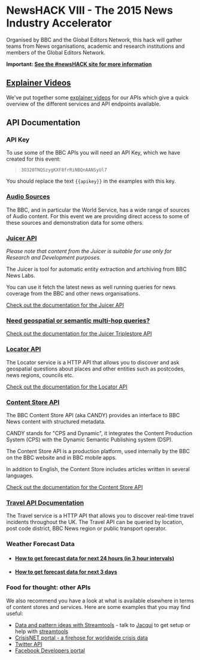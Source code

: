 # NewsHACK VIII - The 2015 News Industry Accelerator

<p class="lead">
Organised by BBC and the Global Editors Network, this hack will gather teams from News organisations, academic and research institutions and members of the Global Editors Network.
</p>

**Important: [See the #newsHACK site for more information](http://newshack.co.uk/newshack-viii-the-2015-news-industry-accelerator/)**

## [<i class="fa fa-youtube"></i> Explainer Videos](Videos.html)

We've put together some [explainer videos](Videos.html) for our APIs which give a quick overview of the different services and API endpoints available.

## API Documentation

### API Key

To use some of the BBC APIs you will need an API Key, which we have created for this event:

>    `3O320TNQSzygKXF8frRiNBQnAANSyUl7`

You should replace the text `{{apikey}}` in the examples with this key.

### [Audio Sources](Audio.html)

The BBC, and in particular the World Service, has a wide range of sources of Audio content.  For this event we are providing direct access to some of these sources and demonstration data for some others.

### [Juicer API](Juicer.html)

*Please note that content from the Juicer is suitable for use only for Research and Development purposes.*

The Juicer is tool for automatic entity extraction and artchiving from BBC News Labs.

You can use it fetch the latest news as well running queries for news coverage from the BBC and other news organisations.

[Check out the documentation for the Juicer API](Juicer.html)

### [Need geospatial or semantic multi-hop queries?](Triplestore.html)

[Check out the documentation for the Juicer Triplestore API](Triplestore.html)

### [Locator API](Locator.html)

The Locator service is a HTTP API that allows you to discover and ask geospatial questions about places and other entities such as postcodes, news regions, councils etc.

[Check out the documentation for the Locator API](Locator.html)

### [Content Store API](CANDY.html)

The BBC Content Store API (aka CANDY) provides an interface to BBC News content with structured metadata.

CANDY stands for "CPS and Dynamic", it integrates the Content Production System (CPS) with the Dynamic Semantic Publishing system (DSP).

The Content Store API is a production platform, used internally by the BBC on the BBC website and in BBC mobile apps.

In addition to English, the Content Store includes articles written in several languages.

[Check out the documentation for the Content Store API](CANDY.html)

### [Travel API Documentation](Travel.html)

The Travel service is a HTTP API that allows you to discover real-time travel incidents throughout the UK.  The Travel API can be queried by location, post code district, BBC News region or public transport operator.

### Weather Forecast Data

* #### [How to get forecast data for next 24 hours (in 3 hour intervals)](Weather-3-Hourly-Forecast.html)

* #### [How to get forecast data for next 3 days](Weather-3-Day-Forecast.html)

### Food for thought: other APIs

We also recommend you have a look at what is available elsewhere in terms of content stores and services. Here are some examples that you may find useful: 

* [Data and pattern ideas with Streamtools](https://gist.github.com/jacqui/7a133fa560bebac01de9) - talk to [Jacqui](http://twitter.com/jacqui) to get setup or help with [streamtools](http://nytlabs.github.com/streamtools)
* [CrisisNET portal - a firehose for worldwide crisis data](http://api.crisis.net/)
* [Twitter API](https://dev.twitter.com/)
* [Facebook Developers portal](https://developers.facebook.com/)

